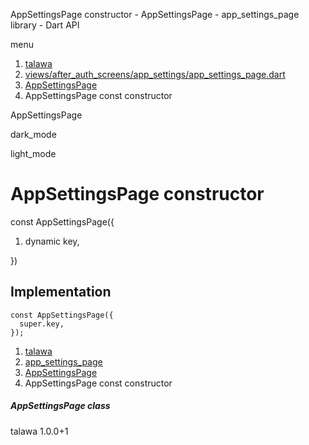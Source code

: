 




AppSettingsPage constructor - AppSettingsPage - app\_settings\_page library - Dart API







menu

1. [talawa](../../index.html)
2. [views/after\_auth\_screens/app\_settings/app\_settings\_page.dart](../../file-___home_harshil_Desktop_open-source_palisadoes_talawa_lib_views_after_auth_screens_app_settings_app_settings_page/)
3. [AppSettingsPage](../../file-___home_harshil_Desktop_open-source_palisadoes_talawa_lib_views_after_auth_screens_app_settings_app_settings_page/AppSettingsPage-class.html)
4. AppSettingsPage const constructor

AppSettingsPage


dark\_mode

light\_mode




# AppSettingsPage constructor


const
AppSettingsPage({

1. dynamic key,

})

## Implementation

```
const AppSettingsPage({
  super.key,
});
```

 


1. [talawa](../../index.html)
2. [app\_settings\_page](../../file-___home_harshil_Desktop_open-source_palisadoes_talawa_lib_views_after_auth_screens_app_settings_app_settings_page/)
3. [AppSettingsPage](../../file-___home_harshil_Desktop_open-source_palisadoes_talawa_lib_views_after_auth_screens_app_settings_app_settings_page/AppSettingsPage-class.html)
4. AppSettingsPage const constructor

##### AppSettingsPage class





talawa
1.0.0+1






